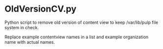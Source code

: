 # OldVersionCV.py
Python script to remove old version of content view to keep /var/lib/pulp file system in check.

Replace example contentview names in a list and example organization name with actual names. 
